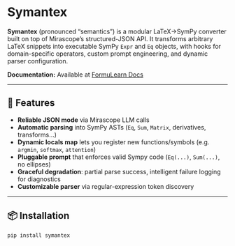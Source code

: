 # Symantex

**Symantex** (pronounced “semantics”) is a modular LaTeX→SymPy converter built on top of Mirascope’s structured-JSON API.  It transforms arbitrary LaTeX snippets into executable SymPy `Expr` and `Eq` objects, with hooks for domain-specific operators, custom prompt engineering, and dynamic parser configuration.

**Documentation:** Available at [FormuLearn Docs](https://docs.formulearn.org/docs/projects)

---

## 🚀 Features

- **Reliable JSON mode** via Mirascope LLM calls  
- **Automatic parsing** into SymPy ASTs (`Eq`, `Sum`, `Matrix`, derivatives, transforms…)  
- **Dynamic locals map** lets you register new functions/symbols (e.g. `argmin`, `softmax`, `attention`)  
- **Pluggable prompt** that enforces valid Sympy code (`Eq(...)`, `Sum(...)`, no ellipses)  
- **Graceful degradation**: partial parse success, intelligent failure logging for diagnostics  
- **Customizable parser** via regular-expression token discovery  

---

## 📦 Installation

```bash
pip install symantex
```

